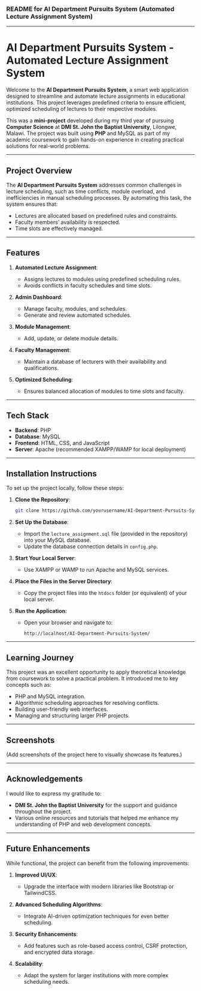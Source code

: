 ### README for AI Department Pursuits System (Automated Lecture Assignment System)

---

# AI Department Pursuits System - Automated Lecture Assignment System

Welcome to the **AI Department Pursuits System**, a smart web application designed to streamline and automate lecture assignments in educational institutions. This project leverages predefined criteria to ensure efficient, optimized scheduling of lectures to their respective modules.  

This was a **mini-project** developed during my third year of pursuing **Computer Science** at **DMI St. John the Baptist University**, Lilongwe, Malawi. The project was built using **PHP** and MySQL as part of my academic coursework to gain hands-on experience in creating practical solutions for real-world problems.

---

## Project Overview

The **AI Department Pursuits System** addresses common challenges in lecture scheduling, such as time conflicts, module overload, and inefficiencies in manual scheduling processes. By automating this task, the system ensures that:

- Lectures are allocated based on predefined rules and constraints.
- Faculty members’ availability is respected.
- Time slots are effectively managed.

---

## Features

1. **Automated Lecture Assignment**:
   - Assigns lectures to modules using predefined scheduling rules.
   - Avoids conflicts in faculty schedules and time slots.

2. **Admin Dashboard**:
   - Manage faculty, modules, and schedules.
   - Generate and review automated schedules.

3. **Module Management**:
   - Add, update, or delete module details.

4. **Faculty Management**:
   - Maintain a database of lecturers with their availability and qualifications.

5. **Optimized Scheduling**:
   - Ensures balanced allocation of modules to time slots and faculty.

---

## Tech Stack

- **Backend**: PHP
- **Database**: MySQL
- **Frontend**: HTML, CSS, and JavaScript
- **Server**: Apache (recommended XAMPP/WAMP for local deployment)

---

## Installation Instructions

To set up the project locally, follow these steps:

1. **Clone the Repository**:  
   ```bash
   git clone https://github.com/yourusername/AI-Department-Pursuits-System.git
   ```

2. **Set Up the Database**:
   - Import the `lecture_assignment.sql` file (provided in the repository) into your MySQL database.
   - Update the database connection details in `config.php`.

3. **Start Your Local Server**:
   - Use XAMPP or WAMP to run Apache and MySQL services.

4. **Place the Files in the Server Directory**:
   - Copy the project files into the `htdocs` folder (or equivalent) of your local server.

5. **Run the Application**:
   - Open your browser and navigate to:  
     ```
     http://localhost/AI-Department-Pursuits-System/
     ```

---

## Learning Journey

This project was an excellent opportunity to apply theoretical knowledge from coursework to solve a practical problem. It introduced me to key concepts such as:

- PHP and MySQL integration.
- Algorithmic scheduling approaches for resolving conflicts.
- Building user-friendly web interfaces.
- Managing and structuring larger PHP projects.

---

## Screenshots

(Add screenshots of the project here to visually showcase its features.)

---

## Acknowledgements

I would like to express my gratitude to:

- **DMI St. John the Baptist University** for the support and guidance throughout the project.
- Various online resources and tutorials that helped me enhance my understanding of PHP and web development concepts.

---

## Future Enhancements

While functional, the project can benefit from the following improvements:

1. **Improved UI/UX**:
   - Upgrade the interface with modern libraries like Bootstrap or TailwindCSS.

2. **Advanced Scheduling Algorithms**:
   - Integrate AI-driven optimization techniques for even better scheduling.

3. **Security Enhancements**:
   - Add features such as role-based access control, CSRF protection, and encrypted data storage.

4. **Scalability**:
   - Adapt the system for larger institutions with more complex scheduling needs.
